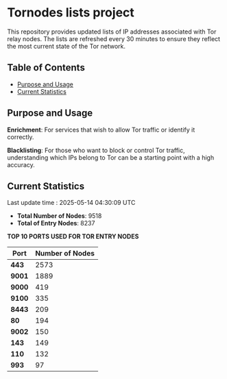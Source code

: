 # Tornodes lists project

This repository provides updated lists of IP addresses associated with Tor relay nodes. The lists are refreshed every 30 minutes to ensure they reflect the most current state of the Tor network.

## Table of Contents

- [Purpose and Usage](#purpose-and-usage)
- [Current Statistics](#current-statistics)


## Purpose and Usage

**Enrichment**: For services that wish to allow Tor traffic or identify it correctly.

**Blacklisting**: For those who want to block or control Tor traffic, understanding which IPs belong to Tor can be a starting point with a high accuracy.

## Current Statistics

Last update time : 2025-05-14 04:30:09 UTC

- **Total Number of Nodes**: 9518
- **Total of Entry Nodes**: 8237

**TOP 10 PORTS USED FOR TOR ENTRY NODES**

| **Port** | **Number of Nodes** |
|------|-----------------|
| **443**   | 2573  |
| **9001**   | 1889  |
| **9000**   | 419  |
| **9100**   | 335  |
| **8443**   | 209  |
| **80**   | 194  |
| **9002**   | 150  |
| **143**   | 149  |
| **110**   | 132  |
| **993**   | 97  |

